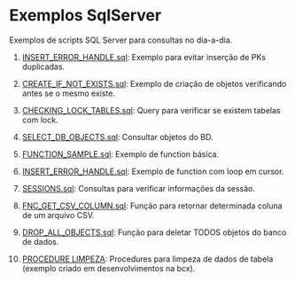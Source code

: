 # Exemplos SqlServer
Exemplos de scripts SQL Server para consultas no dia-a-dia.

1. [INSERT_ERROR_HANDLE.sql](INSERT_ERROR_HANDLE.sql): 
  Exemplo para evitar inserção de PKs duplicadas.
  
2. [CREATE_IF_NOT_EXISTS.sql](CREATE_IF_NOT_EXISTS.sql): 
  Exemplo de criação de objetos verificando antes se o mesmo existe.
  
3. [CHECKING_LOCK_TABLES.sql](CHECKING_LOCK_TABLES.sql): 
  Query para verificar se existem tabelas com lock.
  
4. [SELECT_DB_OBJECTS.sql](SELECT_DB_OBJECTS.sql): 
  Consultar objetos do BD.
  
5. [FUNCTION_SAMPLE.sql](FUNCTION_SAMPLE.sql): 
  Exemplo de function básica.
  
6. [INSERT_ERROR_HANDLE.sql](INSERT_ERROR_HANDLE.sql): 
  Exemplo de function com loop em cursor.
  
7. [SESSIONS.sql](SESSIONS.sql): 
  Consultas para verificar informações da sessão.
  
8. [FNC_GET_CSV_COLUMN.sql](FNC_GET_CSV_COLUMN.sql): 
  Função para retornar determinada coluna de um arquivo CSV.

9. [DROP_ALL_OBJECTS.sql](DROP_ALL_OBJECTS.sql):
Função para deletar TODOS objetos do banco de dados.

10. [PROCEDURE LIMPEZA](PROCEDURE_LIMPEZA):
Procedures para limpeza de dados de tabela (exemplo criado em desenvolvimentos na bcx).
